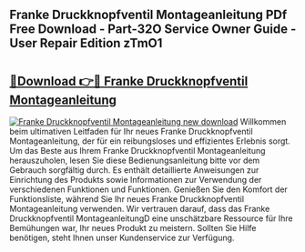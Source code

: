 ## Franke Druckknopfventil Montageanleitung PDf Free Download - Part-32O Service Owner Guide - User Repair Edition zTmO1

# <h2><a href="http://df7w5zt.blite.top/?on=Franke+Druckknopfventil+Montageanleitung">🔗Download 👉🔴 Franke Druckknopfventil Montageanleitung</a></h2>

[![Franke Druckknopfventil Montageanleitung new download](https://i.imgur.com/lujVjoI.png)](http://df7w5zt.blite.top/?on=Franke+Druckknopfventil+Montageanleitung)
Willkommen beim ultimativen Leitfaden für Ihr neues Franke Druckknopfventil Montageanleitung, der für ein reibungsloses und effizientes Erlebnis sorgt. Um das Beste aus Ihrem Franke Druckknopfventil Montageanleitung herauszuholen, lesen Sie diese Bedienungsanleitung bitte vor dem Gebrauch sorgfältig durch. Es enthält detaillierte Anweisungen zur Einrichtung des Produkts sowie Informationen zur Verwendung der verschiedenen Funktionen und Funktionen. Genießen Sie den Komfort der Funktionsliste, während Sie Ihr neues Franke Druckknopfventil Montageanleitung verwenden. Wir vertrauen darauf, dass das Franke Druckknopfventil MontageanleitungD eine unschätzbare Ressource für Ihre Bemühungen war, Ihr neues Produkt zu meistern. Sollten Sie Hilfe benötigen, steht Ihnen unser Kundenservice zur Verfügung.
